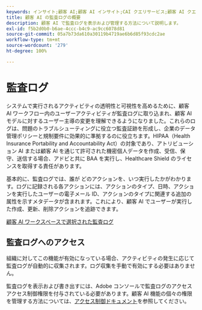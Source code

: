 ```yaml
---
keywords: インサイト;顧客 AI;顧客 AI インサイト;CAI クエリサービス;顧客 AI クエリ;顧客 AI スコア
title: 顧客 AI の監査ログの概要
description: 顧客 AI で監査ログを表示および管理する方法について説明します。
exl-id: f5b2d0b0-b6ae-4ccc-b4c9-ac9cc6078d81
source-git-commit: 05a7b73da610a30119b4719ae6b6d85f93cdc2ae
workflow-type: tm+mt
source-wordcount: '279'
ht-degree: 100%

---
```


# 監査ログ

システムで実行されるアクティビティの透明性と可視性を高めるために、顧客 AI ワークフロー内のユーザーアクティビティが監査ログに取り込まれ、顧客 AI モデルに対するユーザー主導の変更を理解できるようになりました。これらのログは、問題のトラブルシューティングに役立つ監査証跡を形成し、企業のデータ管理ポリシーと規制要件に効果的に準拠するのに役立ちます。HIPAA（Health Insurance Portability and Accountability Act）の対象であり、アトリビューション AI または顧客 AI を通じて許可された機密個人データを作成、受信、保守、送信する場合、アドビと共に BAA を実行し、Healthcare Shield のライセンスを取得する責任があります。

基本的に、監査ログでは、誰が どのアクションを、いつ実行したかがわかります。ログに記録される各アクションには、アクションのタイプ、日時、アクションを実行したユーザーの電子メール ID、アクションのタイプに関連する追加の属性を示すメタデータが含まれます。これにより、顧客 AI でユーザーが実行した作成、更新、削除アクションを追跡できます。

[顧客 AI ワークスペースで選択された監査ログ](../../customer-ai/images/data-governance/audit-logs-cai.png)

## 監査ログへのアクセス

組織に対してこの機能が有効になっている場合、アクティビティの発生に応じて監査ログが自動的に収集されます。ログ収集を手動で有効にする必要はありません。

監査ログを表示および書き出すには、Adobe コンソールで監査ログのアクセスアクセス制御権限を付与されている必要があります。顧客 AI 機能の個々の権限を管理する方法については、[アクセス制御ドキュメント](../cai-data-governance/access-controls.md)を参照してください。
